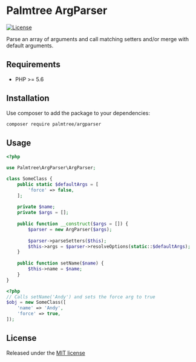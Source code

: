 # Palmtree ArgParser

[![License](http://img.shields.io/packagist/l/palmtree/curl.svg)](LICENSE)

Parse an array of arguments and call matching setters and/or merge with default arguments.

## Requirements
* PHP >= 5.6

## Installation

Use composer to add the package to your dependencies:
```bash
composer require palmtree/argparser
```

## Usage

```php
<?php

use Palmtree\ArgParser\ArgParser;

class SomeClass {
    public static $defaultArgs = [
        'force' => false,  
    ];
    
    private $name;
    private $args = [];
    
    public function __construct($args = []) {
        $parser = new ArgParser($args);
        
        $parser->parseSetters($this);
        $this->args = $parser->resolveOptions(static::$defaultArgs);
    }
    
    public function setName($name) {
        $this->name = $name;
    }
}
```
```php
<?php
// Calls setName('Andy') and sets the force arg to true
$obj = new SomeClass([
    'name' => 'Andy',
    'force' => true,
]);
```

## License

Released under the [MIT license](LICENSE)
